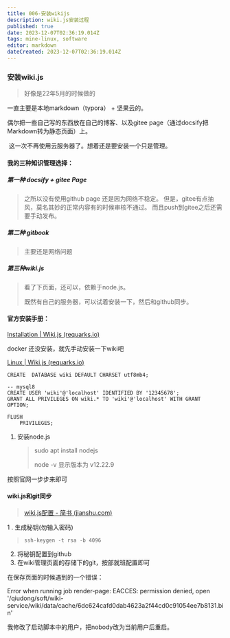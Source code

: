 ```yaml
---
title: 006-安装wikijs
description: wiki.js安装过程
published: true
date: 2023-12-07T02:36:19.014Z
tags: mine-linux, software
editor: markdown
dateCreated: 2023-12-07T02:36:19.014Z
---
```


### 安装wiki.js
> 好像是22年5月的时候做的

   一直主要是本地markdown（typora） + 坚果云的。

 偶尔把一些自己写的东西放在自己的博客、以及gitee page（通过docsify把Markdown转为静态页面）上。



​    这一次不再使用云服务器了。想着还是要安装一个只是管理。

####     我的三种知识管理选择：

#####    第一种   docsify + gitee Page

> 之所以没有使用github page 还是因为网络不稳定。  但是，gitee有点抽风，莫名其妙的正常内容有的时候审核不通过。  而且push到gitee之后还需要手动发布。

#####  第二种   gitbook

> 主要还是网络问题

##### 第三种wiki.js

> 看了下页面，还可以，依赖于node.js。
>
> 既然有自己的服务器，可以试着安装一下，然后和github同步。



#### 官方安装手册：

[Installation | Wiki.js (requarks.io)](https://docs.requarks.io/en/install)

  

docker 还没安装，就先手动安装一下wiki吧

[Linux | Wiki.js (requarks.io)](https://docs.requarks.io/install/linux)

```
CREATE  DATABASE wiki DEFAULT CHARSET utf8mb4;

-- mysql8 
CREATE USER 'wiki'@'localhost' IDENTIFIED BY '12345678';
GRANT ALL PRIVILEGES ON wiki.* TO 'wiki'@'localhost' WITH GRANT OPTION;

FLUSH
    PRIVILEGES;
```

1. 安装node.js

   > sudo apt install nodejs
   >
   > node -v  显示版本为 v12.22.9

按照官网一步步来即可



#### wiki.js和git同步

> [wiki.js配置 - 简书 (jianshu.com)](https://www.jianshu.com/p/0b5e3b4e6ab1)

1 . 生成秘钥(勿输入密码)

> ```undefined
> ssh-keygen -t rsa -b 4096
> ```

2. 将秘钥配置到github
3. 在wiki管理页面的存储下的git，按部就班配置即可



在保存页面的时候遇到的一个错误：

Error when running job render-page: EACCES: permission denied, open '/qiudong/soft/wiki-service/wiki/data/cache/6dc624cafd0dab4623a2f44cd0c91054ee7b8131.bin'

我修改了启动脚本中的用户，把nobody改为当前用户后重启。

